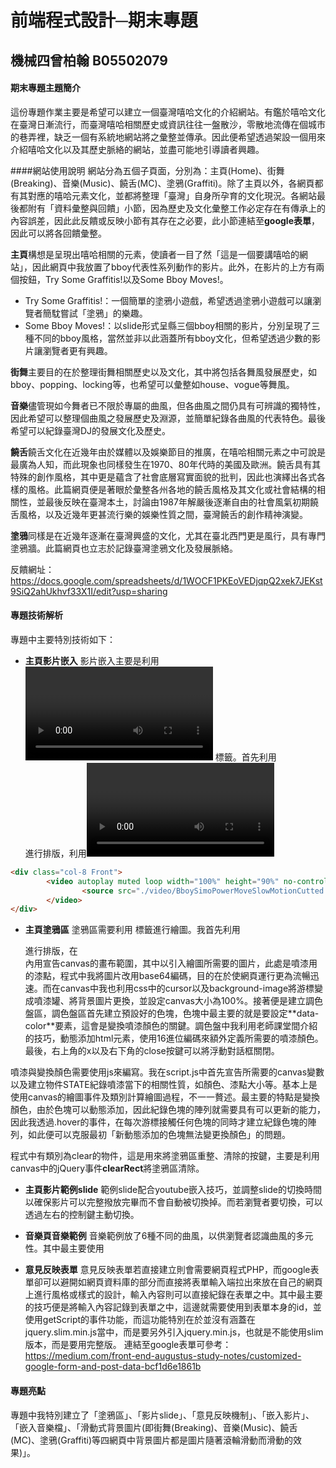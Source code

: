 # 前端程式設計─期末專題
## 機械四曾柏翰  B05502079

#### 期末專題主題簡介
這份專題作業主要是希望可以建立一個臺灣嘻哈文化的介紹網站。有鑑於嘻哈文化在臺灣日漸流行，而臺灣嘻哈相關歷史或資訊往往一盤散沙，零散地流傳在個城市的巷弄裡，缺乏一個有系統地網站將之彙整並傳承。因此便希望透過架設一個用來介紹嘻哈文化以及其歷史脈絡的網站，並盡可能地引導讀者興趣。

####網站使用說明
網站分為五個子頁面，分別為：主頁(Home)、街舞(Breaking)、音樂(Music)、饒舌(MC)、塗鴉(Graffiti)。除了主頁以外，各網頁都有其對應的嘻哈元素文化，並都將整理「臺灣」自身所孕育的文化現況。各網站最後都附有「資料彙整與回饋」小節，因為歷史及文化彙整工作必定存在有傳承上的內容誤差，因此此反饋或反映小節有其存在之必要，此小節連結至**google表單**，因此可以將各回饋彙整。

**主頁**構想是呈現出嘻哈相關的元素，使讀者一目了然「這是一個要講嘻哈的網站」，因此網頁中我放置了bboy代表性系列動作的影片。此外，在影片的上方有兩個按鈕，Try Some Graffitis!以及Some Bboy Moves!。
* Try Some Graffitis!：一個簡單的塗鴉小遊戲，希望透過塗鴉小遊戲可以讓瀏覽者簡馾嘗試「塗鴉」的樂趣。
* Some Bboy Moves!：以slide形式呈縣三個bboy相關的影片，分別呈現了三種不同的bboy風格，當然並非以此涵蓋所有bboy文化，但希望透過少數的影片讓瀏覽者更有興趣。

**街舞**主要目的在於整理街舞相關歷史以及文化，其中將包括各舞風發展歷史，如bboy、popping、locking等，也希望可以彙整如house、vogue等舞風。

**音樂**儘管現如今舞者已不限於專屬的曲風，但各曲風之間仍具有可辨識的獨特性，因此希望可以整理個曲風之發展歷史及淵源，並簡單紀錄各曲風的代表特色。最後希望可以紀錄臺灣DJ的發展文化及歷史。

**饒舌**饒舌文化在近幾年由於媒體以及娛樂節目的推廣，在嘻哈相關元素之中可說是最廣為人知，而此現象也同樣發生在1970、80年代時的美國及歐洲。饒舌具有其特殊的創作風格，其中更是蘊含了社會底層寫實面貌的批判，因此也演繹出各式各樣的風格。此篇網頁便是著眼於彙整各州各地的饒舌風格及其文化或社會結構的相關性，並最後反映在臺灣本土，討論由1987年解嚴後逐漸自由的社會風氣初期饒舌風格，以及近幾年更甚流行樂的娛樂性質之間，臺灣饒舌的創作精神演變。

**塗鴉**同樣是在近幾年逐漸在臺灣興盛的文化，尤其在臺北西門更是風行，具有專門塗鴉牆。此篇網頁也立志於記錄臺灣塗鴉文化及發展脈絡。

反饋網址：https://docs.google.com/spreadsheets/d/1WOCF1PKEoVEDjqpQ2xek7JEKst9SiQ2ahUkhvf33X1I/edit?usp=sharing


#### 專題技術解析
專題中主要特別技術如下：
* **主頁影片嵌入**
影片嵌入主要是利用 **<video>** 標籤。首先利用<div class="col">進行排版，利用<video width="" height="">調整影片佔據<div>中大小，利用no-controls來將影片的控制條隱藏、autoplay與muted分別代表「影片自動播放」以及「靜音」。

```HTML
<div class="col-8 Front">
        <video autoplay muted loop width="100%" height="90%" no-controls poster="image"preload="true">
                <source src="./video/BboySimoPowerMoveSlowMotionCutted.mp4" type="video/mp4" />
        </video>
</div>
```

* **主頁塗鴉區**
塗鴉區需要利用 **<canvas>** 標籤進行繪圖。我首先利用
  
  <div class="row">進行排版，在<div>內用<canvas></canvas>宣告canvas的畫布範圍，其中以<img>引入繪圖所需要的圖片，此處是噴漆用的漆點，程式中我將圖片改用base64編碼，目的在於使網頁運行更為流暢迅速。而在canvas中我也利用css中的cursor以及background-image將游標變成噴漆罐、將背景圖片更換，並設定canvas大小為100%。接著便是建立調色盤區，調色盤區首先建立預設好的色塊，色塊中最主要的就是要設定**data-color**要素，這會是變換噴漆顏色的關鍵。調色盤中我利用老師課堂間介紹的技巧，動態添加html元素，使用16進位編碼來額外定義所需要的噴漆顏色。最後，右上角的x以及右下角的close按鍵可以將浮動對話框關閉。
    
噴漆與變換顏色需要使用js來編寫。我在script.js中首先宣告所需要的canvas變數以及建立物件STATE紀錄噴漆當下的相關性質，如顏色、漆點大小等。基本上是使用canvas的繪圖事件及類別計算繪圖過程，不一一贅述。最主要的特點是變換顏色，由於色塊可以動態添加，因此紀錄色塊的陣列就需要具有可以更新的能力，因此我透過.hover的事件，在每次游標接觸任何色塊的同時才建立紀錄色塊的陣列，如此便可以克服最初「新動態添加的色塊無法變更換顏色」的問題。
    
程式中有類別為clear的物件，這是用來將塗鴉區重整、清除的按鍵，主要是利用canvas中的jQuery事件**clearRect**將塗鴉區清除。
    

* **主頁影片範例slide**
    範例slide配合youtube嵌入技巧，並調整slide的切換時間以確保影片可以完整撥放完畢而不會自動被切換掉。而若瀏覽者要切換，可以透過左右的控制鍵主動切換。

* **音樂頁音樂範例**
    音樂範例放了6種不同的曲風，以供瀏覽者認識曲風的多元性。其中最主要使用<audio>標籤，直接將音樂檔放置在網頁上。

* **意見反映表單**
    意見反映表單若直接建立則會需要網頁程式PHP，而google表單卻可以避開如網頁資料庫的部分而直接將表單輸入端拉出來放在自己的網頁上進行風格或樣式的設計，輸入內容則可以直接紀錄在表單之中。其中最主要的技巧便是將輸入內容記錄到表單之中，這邊就需要使用到表單本身的id，並使用getScript的事件功能，而這功能特別在於並沒有涵蓋在jquery.slim.min.js當中，而是要另外引入jquery.min.js，也就是不能使用slim版本，而是要用完整版。
    連結至google表單可參考：https://medium.com/front-end-augustus-study-notes/customized-google-form-and-post-data-bcf1d6e1861b
    

#### 專題亮點
專題中我特別建立了「塗鴉區」、「影片slide」、「意見反映機制」、「嵌入影片」、「嵌入音樂檔」、「滑動式背景圖片(即街舞(Breaking)、音樂(Music)、饒舌(MC)、塗鴉(Graffiti)等四網頁中背景圖片都是圖片隨著滾輪滑動而滑動的效果)」。

